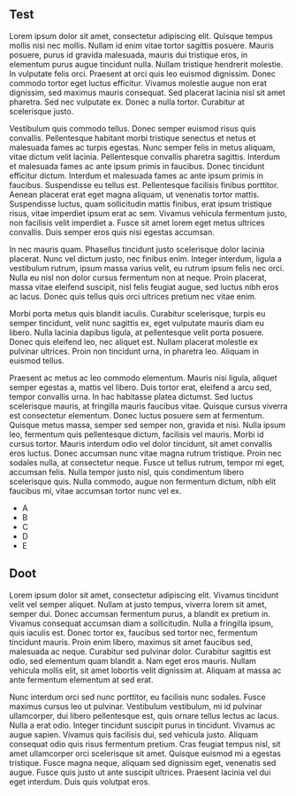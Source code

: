 ## Test



Lorem ipsum dolor sit amet, consectetur adipiscing elit. Quisque tempus mollis nisi nec mollis. Nullam id enim vitae tortor sagittis posuere. Mauris posuere, purus id gravida malesuada, mauris dui tristique eros, in elementum purus augue tincidunt nulla. Nullam tristique hendrerit molestie. In vulputate felis orci. Praesent at orci quis leo euismod dignissim. Donec commodo tortor eget luctus efficitur. Vivamus molestie augue non erat dignissim, sed maximus mauris consequat. Sed placerat lacinia nisl sit amet pharetra. Sed nec vulputate ex. Donec a nulla tortor. Curabitur at scelerisque justo.

Vestibulum quis commodo tellus. Donec semper euismod risus quis convallis. Pellentesque habitant morbi tristique senectus et netus et malesuada fames ac turpis egestas. Nunc semper felis in metus aliquam, vitae dictum velit lacinia. Pellentesque convallis pharetra sagittis. Interdum et malesuada fames ac ante ipsum primis in faucibus. Donec tincidunt efficitur dictum. Interdum et malesuada fames ac ante ipsum primis in faucibus. Suspendisse eu tellus est. Pellentesque facilisis finibus porttitor. Aenean placerat erat eget magna aliquam, ut venenatis tortor mattis. Suspendisse luctus, quam sollicitudin mattis finibus, erat ipsum tristique risus, vitae imperdiet ipsum erat ac sem. Vivamus vehicula fermentum justo, non facilisis velit imperdiet a. Fusce sit amet lorem eget metus ultrices convallis. Duis semper eros quis nisi egestas accumsan.

In nec mauris quam. Phasellus tincidunt justo scelerisque dolor lacinia placerat. Nunc vel dictum justo, nec finibus enim. Integer interdum, ligula a vestibulum rutrum, ipsum massa varius velit, eu rutrum ipsum felis nec orci. Nulla eu nisl non dolor cursus fermentum non at neque. Proin placerat, massa vitae eleifend suscipit, nisl felis feugiat augue, sed luctus nibh eros ac lacus. Donec quis tellus quis orci ultrices pretium nec vitae enim.

Morbi porta metus quis blandit iaculis. Curabitur scelerisque, turpis eu semper tincidunt, velit nunc sagittis ex, eget vulputate mauris diam eu libero. Nulla lacinia dapibus ligula, at pellentesque velit porta posuere. Donec quis eleifend leo, nec aliquet est. Nullam placerat molestie ex pulvinar ultrices. Proin non tincidunt urna, in pharetra leo. Aliquam in euismod tellus.

Praesent ac metus ac leo commodo elementum. Mauris nisi ligula, aliquet semper egestas a, mattis vel libero. Duis tortor erat, eleifend a arcu sed, tempor convallis urna. In hac habitasse platea dictumst. Sed luctus scelerisque mauris, at fringilla mauris faucibus vitae. Quisque cursus viverra est consectetur elementum. Donec luctus posuere sem at fermentum. Quisque metus massa, semper sed semper non, gravida et nisi. Nulla ipsum leo, fermentum quis pellentesque dictum, facilisis vel mauris. Morbi id cursus tortor. Mauris interdum odio vel dolor tincidunt, sit amet convallis eros luctus. Donec accumsan nunc vitae magna rutrum tristique. Proin nec sodales nulla, at consectetur neque. Fusce ut tellus rutrum, tempor mi eget, accumsan felis. Nulla tempor justo nisl, quis condimentum libero scelerisque quis. Nulla commodo, augue non fermentum dictum, nibh elit faucibus mi, vitae accumsan tortor nunc vel ex. 

* A
* B
* C
* D
* E

## Doot



Lorem ipsum dolor sit amet, consectetur adipiscing elit. Vivamus tincidunt velit vel semper aliquet. Nullam at justo tempus, viverra lorem sit amet, semper dui. Donec accumsan fermentum purus, a blandit ex pretium in. Vivamus consequat accumsan diam a sollicitudin. Nulla a fringilla ipsum, quis iaculis est. Donec tortor ex, faucibus sed tortor nec, fermentum tincidunt mauris. Proin enim libero, maximus sit amet faucibus sed, malesuada ac neque. Curabitur sed pulvinar dolor. Curabitur sagittis est odio, sed elementum quam blandit a. Nam eget eros mauris. Nullam vehicula mollis elit, sit amet lobortis velit dignissim at. Aliquam at massa ac ante fermentum elementum at sed erat.

Nunc interdum orci sed nunc porttitor, eu facilisis nunc sodales. Fusce maximus cursus leo ut pulvinar. Vestibulum vestibulum, mi id pulvinar ullamcorper, dui libero pellentesque est, quis ornare tellus lectus ac lacus. Nulla a erat odio. Integer tincidunt suscipit purus in tincidunt. Vivamus ac augue sapien. Vivamus quis facilisis dui, sed vehicula justo. Aliquam consequat odio quis risus fermentum pretium. Cras feugiat tempus nisl, sit amet ullamcorper orci scelerisque sit amet. Quisque euismod mi a egestas tristique. Fusce magna neque, aliquam sed dignissim eget, venenatis sed augue. Fusce quis justo ut ante suscipit ultrices. Praesent lacinia vel dui eget interdum. Duis quis volutpat eros. 
